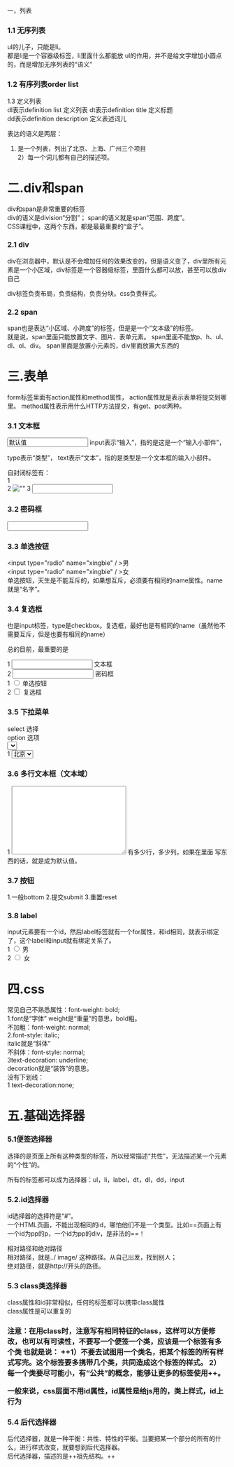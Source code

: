 <meta name="Keywords" content="词，词"/>  
<meta name="Description" content="页面描述“


# 一，列表   

### 1.1 无序列表
ul的儿子，只能是li。   
都是li是一个容器级标签，li里面什么都能放
ul的作用，并不是给文字增加小圆点的，而是增加无序列表的“语义”  

### 1.2 有序列表order list
1.3 定义列表  
dl表示definition list  定义列表 
dt表示definition title	 定义标题  
dd表示definition description  定义表述词儿 
  
  表达的语义是两层：  
  1) 是一个列表，列出了北京、上海、广州三个项目  
2）每一个词儿都有自己的描述项。
  
  
# 二.div和span
div和span是非常重要的标签   
div的语义是division“分割”；   span的语义就是span“范围、跨度”。  
CSS课程中，这两个东西，都是最最重要的“盒子”。  
### 2.1 div
div在浏览器中，默认是不会增加任何的效果改变的，但是语义变了，div里所有元素是一个小区域，div标签是一个容器级标签，里面什么都可以放，甚至可以放div自己
  
  div标签负责布局，负责结构，负责分块。css负责样式。
### 2.2 span
span也是表达“小区域、小跨度”的标签，但是是一个“文本级”的标签。  
就是说，span里面只能放置文字、图片、表单元素。   span里面不能放p、h、ul、dl、ol、div。
span里面是放置小元素的，div里面放置大东西的
# 三.表单

form标签里面有action属性和method属性，
action属性就是表示表单将提交到哪里。  method属性表示用什么HTTP方法提交，有get、post两种。

### 3.1 文本框
<input type="text" value="默认值">
input表示“输入”，指的是这是一个“输入小部件”，  

type表示“类型”，
text表示“文本”，指的是类型是一个文本框的输入小部件。

自封闭标签有：  
1	<meta name=”Keywords” content=”” />  
2	<img src=”” alt=”” />
3	<input type=”text” />


### 3.2 密码框
<input type="password" />



### 3.3 单选按钮
<input type="radio" name="xingbie" / >男  
<input type="radio" name="xingbie" / >女  
单选按钮，天生是不能互斥的，如果想互斥，必须要有相同的name属性。name就是“名字”。

### 3.4 复选框
也是input标签，type是checkbox。复选框，最好也是有相同的name（虽然他不需要互斥，但是也要有相同的name）

总的目前，最重要的是

1	<input type="text" /> 文本框  
2	<input type="password" /> 密码框  
1	<input type="radio"> 单选按钮  
2	<input type="checkbox" /> 复选框  

### 3.5 下拉菜单
select 选择  
option 选项  
<select></select>  
1	<select>   
2		<option>北京</option>  
3		<option>河北</option>  
4		<option>河南</option>  
5		<option>山东</option>  
6		<option>山西</option>  
7		<option>湖北</option>  
8		<option>安徽</option>  
9	</select>

### 3.6 多行文本框（文本域）
1	<textarea cols="30" rows="10">     </textarea>
有多少行，多少列，如果在里面   写东西的话，就是成为默认值。
###  3.7 按钮
1.一般bottom 2.提交submit 3.重置reset
### 3.8 label
input元素要有一个id，然后label标签就有一个for属性，和id相同，就表示绑定了，这个label和input就有绑定关系了。  
1	<input type="radio" name="sex" id="nan" /> <label for="nan">男</label>  
2	<input type="radio" name="sex" id="nv"  /> <label for="nv">女</label>

# 四.css
常见自己不熟悉属性：font-weight: bold;  
1.font是“字体” weight是“重量”的意思，bold粗。    
不加粗：font-weight: normal;  
2.font-style: italic;  
italic就是“斜体”  
不斜体：font-style: normal;  
3text-decoration: underline;  
decoration就是“装饰”的意思。  
没有下划线：  
1	text-decoration:none;  
# 五.基础选择器
### 5.1便签选择器
选择的是页面上所有这种类型的标签，所以经常描述“共性”，无法描述某一个元素的“个性”的。   

所有的标签都可以成为选择器：ul，li，label，dt，dl，dd，input

### 5.2.id选择器
id选择器的选择符是“#”。  
一个HTML页面，不能出现相同的id，哪怕他们不是一个类型。比如==页面上有一个id为pp的p，一个id为pp的div，是非法的==！


相对路径和绝对路径  
相对路径，就是../   image/ 这种路径。从自己出发，找到别人；  
绝对路径，就是http://开头的路径。

### 5.3 class类选择器
class属性和id非常相似，任何的标签都可以携带class属性  
class属性是可以重复的  
<h3 class "重要，特殊">  
注意：在用class时，注意写有相同特征的class，这样可以方便修改，也可以有可读性，不要写一个便签一个类，应该是一个标签有多个类
也就是说：  
++1）不要去试图用一个类名，把某个标签的所有样式写完。这个标签要多携带几个类，共同造成这个标签的样式。  
2） 每一个类要尽可能小，有“公共”的概念，能够让更多的标签使用++。

一般来说，css层面不用id属性，id属性是给js用的，类上样式，id上行为

### 5.4 后代选择器
后代选择器，就是一种平衡：共性、特性的平衡。当要把某一个部分的所有的什么，进行样式改变，就要想到后代选择器。  
后代选择器，描述的是++祖先结构。++
